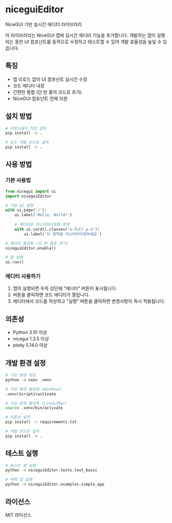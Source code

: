 # niceguiEditor

NiceGUI 기반 실시간 에디터 라이브러리

이 라이브러리는 NiceGUI 앱에 실시간 에디터 기능을 추가합니다. 개발자는 앱이 실행되는 동안 UI 컴포넌트를 동적으로 수정하고 테스트할 수 있어 개발 효율성을 높일 수 있습니다.

## 특징

- 앱 리로드 없이 UI 컴포넌트 실시간 수정
- 코드 에디터 내장
- 간편한 통합 (단 한 줄의 코드로 추가)
- NiceGUI 컴포넌트 전체 지원

## 설치 방법

```bash
# 저장소에서 직접 설치
pip install -e .

# 또는 개발 모드로 설치
pip install -e .
```

## 사용 방법

### 기본 사용법

```python
from nicegui import ui
import niceguiEditor

# 기본 UI 설정
with ui.page('/'):
    ui.label('Hello, World!')
    
    # 에디터로 커스터마이징할 영역
    with ui.card().classes('w-full p-4'):
        ui.label('이 영역을 커스터마이징하세요')

# 에디터 활성화 (단 한 줄로 추가)
niceguiEditor.enable()

# 앱 실행
ui.run()
```

### 에디터 사용하기

1. 앱이 실행되면 우측 상단에 "에디터" 버튼이 표시됩니다.
2. 버튼을 클릭하면 코드 에디터가 열립니다.
3. 에디터에서 코드를 작성하고 "실행" 버튼을 클릭하면 변경사항이 즉시 적용됩니다.

## 의존성

- Python 3.10 이상
- nicegui 1.3.5 이상
- plotly 5.14.0 이상

## 개발 환경 설정

```bash
# 가상 환경 생성
python -m venv .venv

# 가상 환경 활성화 (Windows)
.venv\Scripts\activate

# 가상 환경 활성화 (Linux/Mac)
source .venv/bin/activate

# 의존성 설치
pip install -r requirements.txt

# 개발 모드로 설치
pip install -e .
```

## 테스트 실행

```bash
# 테스트 앱 실행
python -m niceguiEditor.tests.test_basic

# 예제 앱 실행
python -m niceguiEditor.examples.simple_app
```

## 라이선스

MIT 라이선스 